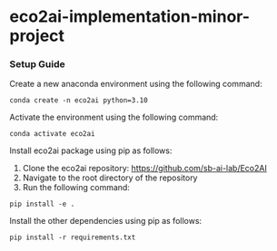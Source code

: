# eco2ai-implementation-minor-project

### Setup Guide

Create a new anaconda environment using the following command:
```
conda create -n eco2ai python=3.10
```

Activate the environment using the following command:
```
conda activate eco2ai
```

Install eco2ai package using pip as follows:
1. Clone the eco2ai repository: https://github.com/sb-ai-lab/Eco2AI
2. Navigate to the root directory of the repository
3. Run the following command:
```
pip install -e .
```

Install the other dependencies using pip as follows:
```
pip install -r requirements.txt
```

